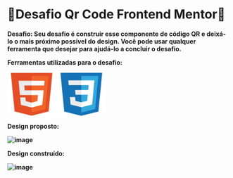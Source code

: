 # 🚨Desafio Qr Code Frontend Mentor🚨

<strong> Desafio: Seu desafio é construir esse componente de código QR e deixá-lo o mais próximo possível do design. 
Você pode usar qualquer ferramenta que desejar para ajudá-lo a concluir o desafio. <strong> 

Ferramentas utilizadas para o desafio: 

<div style="display: inline_block">
  <img align="center" alt="Rafa-HTML" height="100" width="110" src="https://raw.githubusercontent.com/devicons/devicon/master/icons/html5/html5-original.svg">
  <img align="center" alt="Rafa-CSS" height="100" width="110" src="https://raw.githubusercontent.com/devicons/devicon/master/icons/css3/css3-original.svg">
</div>

Design proposto: 

![image](https://user-images.githubusercontent.com/129122750/230249730-d54bc275-9e59-4acf-bc9b-ae54dd460b76.png)

Design construído: 

![image](https://user-images.githubusercontent.com/129122750/230249600-2e7039db-10b3-4a5e-a70c-167469ad7c76.png)


